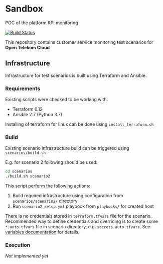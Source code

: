 # Sandbox
POC of the platform KPI monitoring

[![Build Status](https://travis-ci.org/opentelekomcloud-infra/csm-sandbox.svg?branch=master)](https://travis-ci.org/opentelekomcloud-infra/csm-sandbox)

This repository contains customer service monitoring test scenarios for 
**Open Telekom Cloud**

## Infrastructure
Infrastructure for test scenarios is built using Terraform and Ansible.

### Requirements
Existing scripts were checked to be working with:
 - Terraform 0.12
 - Ansible 2.7 (Python 3.7)

Installing of terraform for linux can be done using `install_terraform.sh`

### Build

Existing scenario infrastructure build can be triggered using `scenarios/build.sh`

E.g. for scenario 2 following should be used:
```bash
cd scenarios
./build.sh scenario2
```
This script perform the following actions:
 1. Build required infrastructure using configuration from `scenarios/scenario2/` directory
 1. Run `scenario2_setup.yml` playbook from `playbooks/` for created host

There is no credentials stored in `terraform.tfvars` file for the scenario. Recommended way to
define credentials and overriding is to create some `*.auto.tfvars` file in scenario directory,
e.g. `secrets.auto.tfvars`. See [variables documentation](https://www.terraform.io/docs/configuration/variables.html)
for details.

### Execution
*Not implemented yet*
